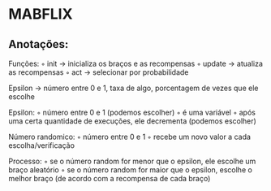 # MABFLIX

## Anotações:

Funções:
  ◦ init -> inicializa os braços e as recompensas
  ◦ update -> atualiza as recompensas
  ◦ act -> selecionar por probabilidade

Epsilon -> número entre 0 e 1, taxa de algo, porcentagem de vezes que ele escolhe

Epsilon: 
  ◦ número entre 0 e 1 (podemos escolher)
  ◦ é uma variável
  ◦ após uma certa quantidade de execuções, ele decrementa (podemos escolher)

Número randomico:
  ◦ número entre 0 e 1 
  ◦ recebe um novo valor a cada escolha/verificação
  
Processo:
  ◦ se o número random for menor que o epsilon, ele escolhe um braço aleatório
  ◦ se o número random for maior que o epsilon, escolhe o melhor braço (de acordo com a recompensa de cada braço)
